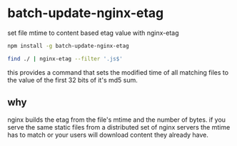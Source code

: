 # batch-update-nginx-etag
set file mtime to content based etag value with nginx-etag

```sh
npm install -g batch-update-nginx-etag

find ./ | nginx-etag --filter '.js$'
```

this provides a command that sets the modified time of all matching files to the value of the first 32 bits of it's md5 sum.

## why

nginx builds the etag from the file's mtime and the number of bytes. if you serve the same static files from a distributed set of nginx servers the mtime has to match or your users will download content they already have.

